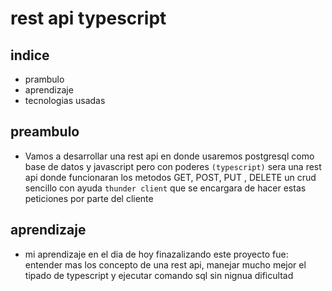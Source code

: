 # rest api typescript

## indice

- prambulo
- aprendizaje
- tecnologias usadas

## preambulo

- Vamos a desarrollar una rest api en donde usaremos postgresql como base de datos y javascript pero con poderes `(typescript)` sera una rest api donde funcionaran los metodos GET, POST, PUT , DELETE un crud sencillo con ayuda `thunder client` que se encargara de hacer estas peticiones por parte del cliente


## aprendizaje

- mi aprendizaje en el dia de hoy finazalizando este proyecto fue: entender mas los concepto de una rest api, manejar mucho mejor el tipado de typescript y ejecutar comando sql sin nignua dificultad
